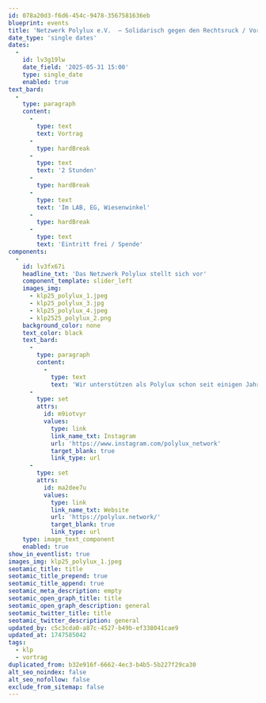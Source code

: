 ```yaml
---
id: 078a20d3-f6d6-454c-9478-3567581636eb
blueprint: events
title: 'Netzwerk Polylux e.V.  – Solidarisch gegen den Rechtsruck / Vortrag'
date_type: 'single dates'
dates:
  -
    id: lv3g19lw
    date_field: '2025-05-31 15:00'
    type: single_date
    enabled: true
text_bard:
  -
    type: paragraph
    content:
      -
        type: text
        text: Vortrag
      -
        type: hardBreak
      -
        type: text
        text: '2 Stunden'
      -
        type: hardBreak
      -
        type: text
        text: 'Im LAB, EG, Wiesenwinkel'
      -
        type: hardBreak
      -
        type: text
        text: 'Eintritt frei / Spende'
components:
  -
    id: lv3fx67i
    headline_txt: 'Das Netzwerk Polylux stellt sich vor'
    component_template: slider_left
    images_img:
      - klp25_polylux_1.jpeg
      - klp25_polylux_3.jpg
      - klp25_polylux_4.jpeg
      - klp2525_polylux_2.png
    background_color: none
    text_color: black
    text_bard:
      -
        type: paragraph
        content:
          -
            type: text
            text: 'Wir unterstützen als Polylux schon seit einigen Jahren antifaschistische, alternative Projekte im ländlichen Raum im Osten mit unbürokratischer finanzieller Hilfe und Vernetzung. Die Bundestagswahlen haben gezeigt das der Rechtsruck zwar nicht nur, aber besonders im Osten wirkt. Die Lage an vielen Orten ist sehr angespannt, wichtiger den je sich auszutauschen: Was ist da im Osten eigentlich los? Wer hält dagegen vor Ort? Wie können wir Zusammenhalten in Zeiten vom Rechtsruck?'
      -
        type: set
        attrs:
          id: m9iotvyr
          values:
            type: link
            link_name_txt: Instagram
            url: 'https://www.instagram.com/polylux_network'
            target_blank: true
            link_type: url
      -
        type: set
        attrs:
          id: ma2dee7u
          values:
            type: link
            link_name_txt: Website
            url: 'https://polylux.network/'
            target_blank: true
            link_type: url
    type: image_text_component
    enabled: true
show_in_eventlist: true
images_img: klp25_polylux_1.jpeg
seotamic_title: title
seotamic_title_prepend: true
seotamic_title_append: true
seotamic_meta_description: empty
seotamic_open_graph_title: title
seotamic_open_graph_description: general
seotamic_twitter_title: title
seotamic_twitter_description: general
updated_by: c5c3cda0-a87c-4527-b49b-ef338041cae9
updated_at: 1747585042
tags:
  - klp
  - vortrag
duplicated_from: b32e916f-6662-4ec3-b4b5-5b227f29ca30
alt_seo_noindex: false
alt_seo_nofollow: false
exclude_from_sitemap: false
---
```

